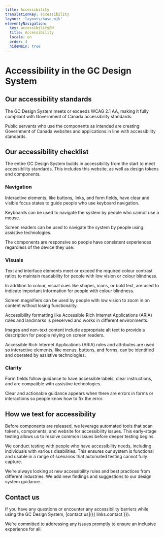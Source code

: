 ```yaml
---
title: Accessibility
translationKey: accessibility
layout: 'layouts/base.njk'
eleventyNavigation:
  key: accessibilityEN
  title: Accessibility
  locale: en
  order: 4
  hideMain: true
---
```


# Accessibility in the GC Design System

## Our accessibility standards

The GC Design System meets or exceeds WCAG 2.1 AA, making it fully compliant with <gcds-link external href="https://www.tbs-sct.canada.ca/pol/doc-eng.aspx?id=23601"> Government of Canada accessibility standards</gcds-link>. 

Public servants who use the components as intended are creating Government of Canada websites and applications in line with accessibility standards.

## Our accessibility checklist

The entire GC Design System builds in accessibility from the start to meet accessibility standards. This includes this website, as well as design tokens and components.

### Navigation

<gcds-details details-title="Focus states">
  <p>Interactive elements, like buttons, links, and form fields, have clear and visible focus states to guide people who use keyboard navigation.</p>
</gcds-details>

<gcds-details details-title="Keyboard navigation">
  <p>Keyboards can be used to navigate the system by people who cannot use a mouse.</p>
</gcds-details>

<gcds-details details-title="Screen reader compatibility">
  <p>Screen readers can be used to navigate the system by people using assistive technologies.</p>
</gcds-details>

<gcds-details details-title="Responsive design">
  <p>The components are responsive so people have consistent experiences regardless of the device they use.</p>
</gcds-details>

### Visuals

<gcds-details details-title="Colour contrast">
  <p>Text and interface elements meet or exceed the required colour contrast ratios to maintain readability for people with low vision or colour blindness.</p>
</gcds-details>

<gcds-details details-title="Non-colour indicators">
  <p>In addition to colour, visual cues like shapes, icons, or bold text, are used to indicate important information for people with colour blindness.</p> 
</gcds-details>

<gcds-details details-title="Screen magnifier compatibility">
  <p>Screen magnifiers can be used by people with low vision to zoom in on content without losing functionality.</p>
</gcds-details>

<gcds-details details-title="Browsers and assistive plugins compatibility.">
  <p>Accessibility formatting like Accessible Rich Internet Applications (ARIA) roles and landmarks is preserved and works in different environments.</p>
</gcds-details>

<gcds-details details-title="Alt text">
  <p>Images and non-text content include appropriate alt text to provide a description for people relying on screen readers.</p>
</gcds-details>

<gcds-details details-title="ARIA roles and attributes">
  <p>Accessible Rich Internet Applications (ARIA) roles and attributes are used so interactive elements, like menus, buttons, and forms, can be identified and operated by assistive technologies.</p> 
</gcds-details>


### Clarity

<gcds-details details-title="Clear form fields">
  <p>Form fields follow guidance to have accessible labels, clear instructions, and are compatible with assistive technologies.</p>
</gcds-details>

<gcds-details details-title="Clear and specific error messages">
  <p>Clear and actionable guidance appears when there are errors in forms or interactions so people know how to fix the error.</p>
</gcds-details>

## How we test for accessibility

<gcds-details details-title="Automated accessibility testing">
 <p>Before components are released, we leverage automated tools that scan tokens, components, and website for accessibility issues. This early-stage testing allows us to resolve common issues before deeper testing begins.</p>
</gcds-details>

<gcds-details details-title="Manual testing for accessibility needs">
  <p>We conduct testing with people who have accessibility needs, including individuals with various disabilities. This ensures our system is functional and usable in a range of scenarios that automated testing cannot fully capture.</p>
</gcds-details>

<gcds-details details-title="Research and best practices">
  <p>We’re always looking at new accessibility rules and best practices from different industries. We add new findings and suggestions to our design system guidance.</p>
</gcds-details>

<gcds-card
  card-title="Testing tools"
  href="https://design-system.alpha.canada.ca/en/accessibility/accessibility-testing"
  card-title-tag="h3"
  description="Tools and tips for teams who may choose to do their own testing before release. ">
</gcds-card>

## Contact us

If you have any questions or encounter any accessibility barriers while using the GC Design System,‌ [contact us]({{ links.contact }}).

We’re committed to addressing any issues promptly to ensure an inclusive experience for all.
